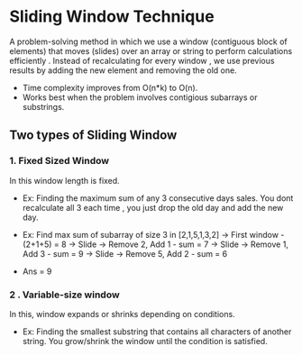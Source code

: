 # Sliding Window Technique

A problem-solving method in which we use a window (contiguous block of elements) that moves (slides) over an array or string to perform calculations efficiently . 
Instead of recalculating for every window , we use previous results by adding the new element and removing the old one. 

- Time complexity improves from O(n*k) to O(n).
- Works best when the problem involves contigious subarrays or substrings.

## Two types of Sliding Window 

### 1. Fixed Sized Window
In this window length is fixed. 
- Ex: Finding the maximum sum of any 3 consecutive days sales. You dont recalculate all 3 each time , you just drop the old day and add the new day.

- Ex: Find max sum of subarray of size 3 in [2,1,5,1,3,2]
-> First window - (2+1+5) = 8
-> Slide -> Remove 2, Add 1 - sum = 7
-> Slide -> Remove 1, Add 3 - sum = 9
-> Slide -> Remove 5, Add 2 - sum = 6
- Ans = 9

### 2 . Variable-size window 
In this, window expands or shrinks depending on conditions.
- Ex: Finding the smallest substring that contains all characters of another string. You grow/shrink the window until the condition is satisfied.


